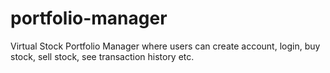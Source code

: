 # portfolio-manager
Virtual Stock Portfolio Manager where users can create account, login, buy stock, sell stock, see transaction history etc.
